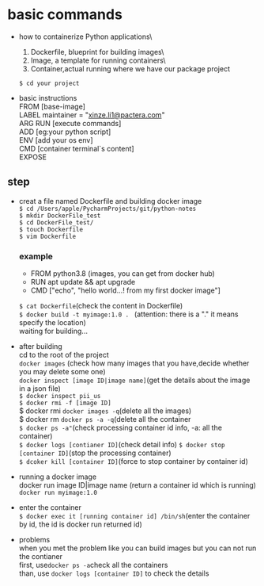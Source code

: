 # basic commands
- how to containerize Python applications\
    1. Dockerfile, blueprint for building images\
    2. Image, a template for running containers\
    3. Container,actual running where we have our package project
  

   `$ cd your project`
- basic instructions\
    FROM [base-image]\
    LABEL maintainer = "xinze.li1@pactera.com" \
    ARG
    RUN [execute commands]\
    ADD [eg:your python script]\
    ENV [add your os env]\
    CMD [container terminal`s content]\
    EXPOSE
 ## step
  - creat a file named Dockerfile and building docker image \
    `$ cd /Users/apple/PycharmProjects/git/python-notes`\
    `$ mkdir DockerFile_test`\
    `$ cd DockerFile_test/`\
    `$ touch Dockerfile`\
    `$ vim Dockerfile`
    ### example
    - FROM python3.8 (images, you can get from docker hub)
    - RUN apt update && apt upgrade
    - CMD ["echo", "hello world...! from my first docker image"]

    `$ cat Dockerfile`(check the content in Dockerfile)\
    `$ docker build -t myimage:1.0 . ` (attention: there is a "." it means specify the location)\
    waiting for building...
    
  - after building \
    cd to the root of the project \
    `docker images` (check how many images that you have,decide whether you may delete some one)\
    `docker inspect [image ID|image name]`(get the details about the image in a json file)\
    `$ docker inspect pii_us `\
    `$ docker rmi -f [image ID]`\
    $ docker rmi `docker images -q`(delete all the images)\
    $ docker rm `docker ps -a -q`(delete all the container\
    `$ docker ps -a"`(check processing container id info, -a: all the container)\
    `$ docker logs [contianer ID]`(check detail info)
    `$ docker stop [container ID]`(stop the processing container)\
    `$ dcoker kill [container ID]`(force to stop container by container id)
    
  - running a docker image \
    docker run image ID|image name (return a container id which is running) `docker run myimage:1.0`
    
    
  - enter the container\
    `$ docker exec it [running container id] /bin/sh`(enter the container by id, the id is docker run returned id)
    
  - problems\
    when you met the problem like you can build images but you can not run the contianer\
    first, use`docker ps -a`check all the containers\
    than, use `docker logs [container ID]` to check the details
    